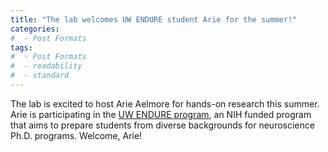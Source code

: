 ```yaml
---
title: "The lab welcomes UW ENDURE student Arie for the summer!"
categories:
#  - Post Formats
tags:
#  - Post Formats
#  - readability
#  - standard
---
```

The lab is excited to host Arie Aelmore for hands-on research this summer. Arie is participating in the [UW ENDURE program](http://depts.washington.edu/endure/), an NIH funded program that aims to prepare students from diverse backgrounds for neuroscience Ph.D. programs. Welcome, Arie!